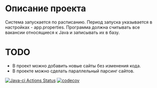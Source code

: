 # Описание проекта

Система запускается по расписанию. Период запуска указывается в настройках - app.properties.
Программа должна считывать все вакансии относящиеся к Java и записывать их в базу.

# TODO
- В проект можно добавить новые сайты без изменения кода.
- В проекте можно сделать параллельный парсинг сайтов.

[![Java-ci Actions Status](https://github.com/alxkzncoff/job4j_grabber/workflows/java-ci/badge.svg)](https://github.com/alxkzncoff/job4j_grabber/actions)
[![codecov](https://codecov.io/gh/alxkzncoff/job4j_grabber/branch/master/graph/badge.svg?token=7OSS8KWKA8)](https://codecov.io/gh/alxkzncoff/job4j_grabber)
